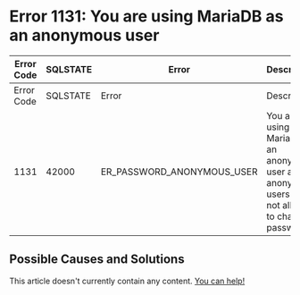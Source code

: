 
# Error 1131: You are using MariaDB as an anonymous user


| Error Code | SQLSTATE | Error | Description |
| --- | --- | --- | --- |
| Error Code | SQLSTATE | Error | Description |
| 1131 | 42000 | ER_PASSWORD_ANONYMOUS_USER | You are using MariaDB as an anonymous user and anonymous users are not allowed to change passwords |




## Possible Causes and Solutions


This article doesn't currently contain any content. [You can help!](/kb/en/writing-and-editing-knowledge-base-articles/)

